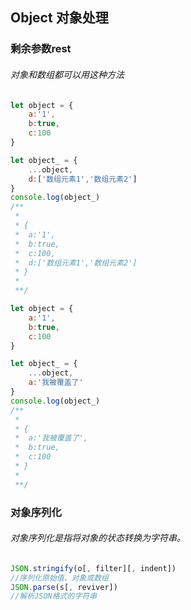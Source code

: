 ## Object 对象处理

### 剩余参数rest
###### 对象和数组都可以用这种方法
``` js {11,33}
let object = {
    a:'1',
    b:true,
    c:100
}

let object_ = {
    ...object,
    d:['数组元素1','数组元素2']
}
console.log(object_) 
/**
 * 
 * {
 *  a:'1',
 *  b:true,
 *  c:100,
 *  d:['数组元素1','数组元素2']
 * }
 * 
 **/

let object = {
    a:'1',
    b:true,
    c:100
}

let object_ = {
    ...object,
    a:'我被覆盖了'
}
console.log(object_) 
/**
 * 
 * {
 *  a:'我被覆盖了',
 *  b:true,
 *  c:100
 * }
 * 
 **/
```

### 对象序列化
###### 对象序列化是指将对象的状态转换为字符串。
``` js
JSON.stringify(o[, filter][, indent])
//序列化原始值、对象或数组
JSON.parse(s[, reviver])
//解析JSON格式的字符串
```